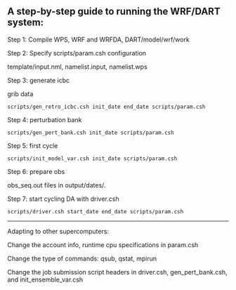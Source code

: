 A step-by-step guide to running the WRF/DART system:
----------------------------------------------------------

Step 1: Compile WPS, WRF and WRFDA, DART/model/wrf/work

Step 2: Specify scripts/param.csh configuration

  template/input.nml, namelist.input, namelist.wps

Step 3: generate icbc

  grib data

    scripts/gen_retro_icbc.csh init_date end_date scripts/param.csh

Step 4: perturbation bank

    scripts/gen_pert_bank.csh init_date scripts/param.csh

Step 5: first cycle

    scripts/init_model_var.csh init_date scripts/param.csh

Step 6: prepare obs

  obs_seq.out files in output/dates/.
  
Step 7: start cycling DA with driver.csh

    scripts/driver.csh start_date end_date scripts/param.csh

----------------------------------------------------------
Adapting to other supercomputers:

  Change the account info, runtime cpu specifications in param.csh

  Change the type of commands: qsub, qstat, mpirun

  Change the job submission script headers in driver.csh, gen_pert_bank.csh, and init_ensemble_var.csh
